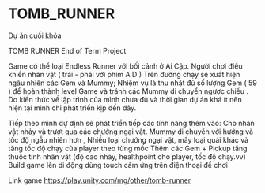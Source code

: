 ﻿# TOMB_RUNNER
 Dự án cuối khóa

TOMB RUNNER
End of Term Project

Game có thể loại Endless Runner với bối cảnh ở Ai Cập.
Người chơi điều khiển nhân vật ( trái - phải  với phím A D )
Trên đường chạy sẽ xuất hiện ngãu nhiên các Gem và Mummy;
Nhiệm vụ là thu nhặt đủ số lượng Gem ( 59 ) để hoàn thành level Game và tránh các Mummy di chuyển ngược chiều .
Do kiến thức về lập trình của mình chưa đủ và thời gian dự án khá ít nên hiện tại mình chỉ phát triển kịp đến đây.

Tiếp theo mình dự định sẽ phát triển tiếp các tính năng thêm vào:
Cho nhân vật nhảy và trượt qua các chướng ngại vật.
Mummy di chuyển với hướng và tốc độ ngẫu nhiên hơn ,
Nhiều loại chướng ngại vật, mấy loại quái khác và tăng tốc độ chạy của player theo từng mốc
Thêm các Gem + Pickup tăng thuộc tính nhân vật (độ cao nhảy, healthpoint cho player, tốc độ chạy.vv)
Build game lên di động dùng touch cảm ứng trên điện thoại để chơi

Link game  https://play.unity.com/mg/other/tomb-runner
